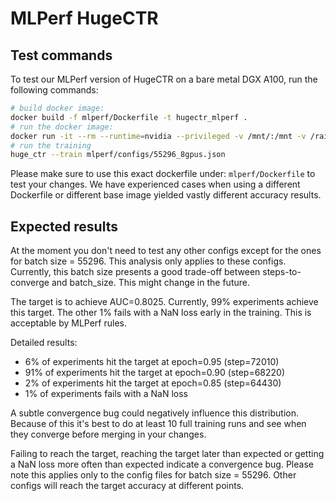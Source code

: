 # MLPerf HugeCTR

## Test commands

To test our MLPerf version of HugeCTR on a bare metal DGX A100, run the following commands:
```bash
# build docker image:
docker build -f mlperf/Dockerfile -t hugectr_mlperf .
# run the docker image:
docker run -it --rm --runtime=nvidia --privileged -v /mnt/:/mnt -v /raid:/raid hugectr_mlperf bash
# run the training
huge_ctr --train mlperf/configs/55296_8gpus.json
```

Please make sure to use this exact dockerfile under: `mlperf/Dockerfile` to test your changes. We have experienced cases when using a different Dockerfile or different base image yielded vastly different accuracy results.

## Expected results
At the moment you don't need to test any other configs except for the ones for batch size = 55296. This analysis only applies to these configs. Currently, this batch size presents a good trade-off between steps-to-converge and batch_size. This might change in the future.

The target is to achieve AUC=0.8025. Currently, 99% experiments achieve this target. The other 1% fails with a NaN loss early in the training. This is acceptable by MLPerf rules.

Detailed results:
* 6% of experiments hit the target at epoch=0.95 (step=72010)
* 91% of experiments hit the target at epoch=0.90 (step=68220)
* 2% of experiments hit the target at epoch=0.85 (step=64430)
* 1% of experiments fails with a NaN loss

A subtle convergence bug could negatively influence this distribution. Because of this it's best to do at least 10 full training runs and see when they converge before merging in your changes.

Failing to reach the target, reaching the target later than expected or getting a NaN loss more often than expected indicate a convergence bug. Please note this applies only to the config files for batch size = 55296. Other configs will reach the target accuracy at different points.
